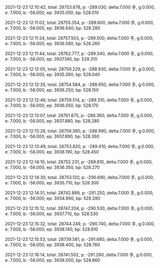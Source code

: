 2021-12-23 12:10:42, total: 28753.878, p: -289.030, delta:7.000 手, g:0.000, e: 7.000, b: -56.000, ep: 3935.050, bp: 528.010

2021-12-23 12:11:02, total: 28755.354, p: -289.600, delta:7.000 手, g:0.000, e: 7.000, b: -56.000, ep: 3936.640, bp: 528.280

2021-12-23 12:11:24, total: 28757.503, p: -289.500, delta:7.000 手, g:0.000, e: 7.000, b: -56.000, ep: 3936.580, bp: 528.260

2021-12-23 12:11:44, total: 28762.777, p: -289.340, delta:7.000 手, g:0.000, e: 7.000, b: -56.000, ep: 3937.140, bp: 528.310

2021-12-23 12:12:05, total: 28759.229, p: -288.930, delta:7.000 手, g:0.000, e: 7.000, b: -56.000, ep: 3935.390, bp: 528.040

2021-12-23 12:12:26, total: 28754.584, p: -288.950, delta:7.000 手, g:0.000, e: 7.000, b: -56.000, ep: 3936.250, bp: 528.150

2021-12-23 12:12:46, total: 28759.514, p: -289.310, delta:7.000 手, g:0.000, e: 7.000, b: -56.000, ep: 3936.050, bp: 528.170

2021-12-23 12:13:07, total: 28761.675, p: -288.360, delta:7.000 手, g:0.000, e: 7.000, b: -56.000, ep: 3937.880, bp: 528.280

2021-12-23 12:13:28, total: 28759.380, p: -288.990, delta:7.000 手, g:0.000, e: 7.000, b: -56.000, ep: 3937.890, bp: 528.360

2021-12-23 12:13:49, total: 28753.820, p: -289.410, delta:7.000 手, g:0.000, e: 7.000, b: -56.000, ep: 3938.190, bp: 528.450

2021-12-23 12:14:10, total: 28752.231, p: -289.810, delta:7.000 手, g:0.000, e: 7.000, b: -56.000, ep: 3936.350, bp: 528.270

2021-12-23 12:14:30, total: 28753.120, p: -290.690, delta:7.000 手, g:0.000, e: 7.000, b: -56.000, ep: 3935.710, bp: 528.300

2021-12-23 12:14:51, total: 28742.899, p: -291.250, delta:7.000 手, g:0.000, e: 7.000, b: -56.000, ep: 3934.990, bp: 528.280

2021-12-23 12:15:12, total: 28747.204, p: -290.530, delta:7.000 手, g:0.000, e: 7.000, b: -56.000, ep: 3937.710, bp: 528.530

2021-12-23 12:15:32, total: 28744.249, p: -290.740, delta:7.000 手, g:0.000, e: 7.000, b: -56.000, ep: 3938.140, bp: 528.610

2021-12-23 12:15:53, total: 28739.581, p: -291.680, delta:7.000 手, g:0.000, e: 7.000, b: -56.000, ep: 3938.400, bp: 528.760

2021-12-23 12:16:14, total: 28741.502, p: -291.280, delta:7.000 手, g:0.000, e: 7.000, b: -56.000, ep: 3938.000, bp: 528.660